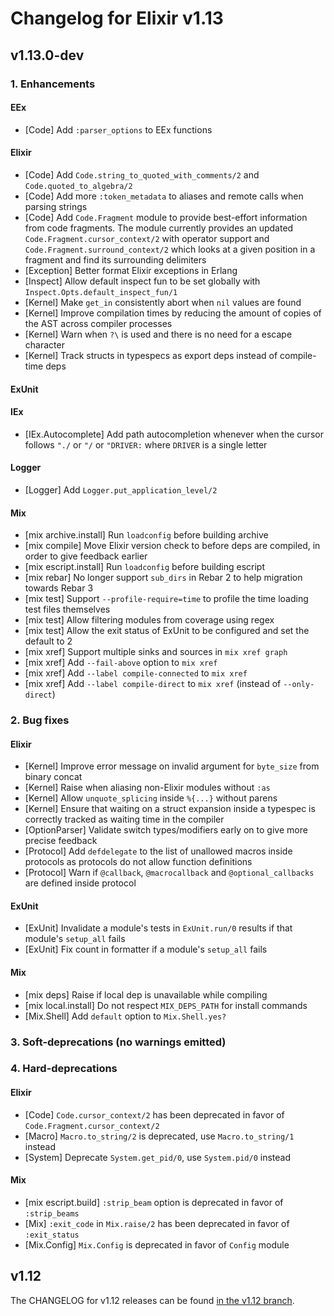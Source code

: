 # Changelog for Elixir v1.13

## v1.13.0-dev

### 1. Enhancements

#### EEx

  * [Code] Add `:parser_options` to EEx functions

#### Elixir

  * [Code] Add `Code.string_to_quoted_with_comments/2` and `Code.quoted_to_algebra/2`
  * [Code] Add more `:token_metadata` to aliases and remote calls when parsing strings
  * [Code] Add `Code.Fragment` module to provide best-effort information from code fragments. The module currently provides an updated `Code.Fragment.cursor_context/2` with operator support and `Code.Fragment.surround_context/2` which looks at a given position in a fragment and find its surrounding delimiters
  * [Exception] Better format Elixir exceptions in Erlang
  * [Inspect] Allow default inspect fun to be set globally with `Inspect.Opts.default_inspect_fun/1`
  * [Kernel] Make `get_in` consistently abort when `nil` values are found
  * [Kernel] Improve compilation times by reducing the amount of copies of the AST across compiler processes
  * [Kernel] Warn when `?\` is used and there is no need for a escape character
  * [Kernel] Track structs in typespecs as export deps instead of compile-time deps

#### ExUnit

#### IEx

  * [IEx.Autocomplete] Add path autocompletion whenever when the cursor follows `"./` or `"/` or `"DRIVER:` where `DRIVER` is a single letter

#### Logger

  * [Logger] Add `Logger.put_application_level/2`

#### Mix

  * [mix archive.install] Run `loadconfig` before building archive
  * [mix compile] Move Elixir version check to before deps are compiled, in order to give feedback earlier
  * [mix escript.install] Run `loadconfig` before building escript
  * [mix rebar] No longer support `sub_dirs` in Rebar 2 to help migration towards Rebar 3
  * [mix test] Support `--profile-require=time` to profile the time loading test files themselves
  * [mix test] Allow filtering modules from coverage using regex
  * [mix test] Allow the exit status of ExUnit to be configured and set the default to 2
  * [mix xref] Support multiple sinks and sources in `mix xref graph`
  * [mix xref] Add `--fail-above` option to `mix xref`
  * [mix xref] Add `--label compile-connected` to `mix xref`
  * [mix xref] Add `--label compile-direct` to `mix xref` (instead of `--only-direct`)

### 2. Bug fixes

#### Elixir

  * [Kernel] Improve error message on invalid argument for `byte_size` from binary concat
  * [Kernel] Raise when aliasing non-Elixir modules without `:as`
  * [Kernel] Allow `unquote_splicing` inside `%{...}` without parens
  * [Kernel] Ensure that waiting on a struct expansion inside a typespec is correctly tracked as waiting time in the compiler
  * [OptionParser] Validate switch types/modifiers early on to give more precise feedback
  * [Protocol] Add `defdelegate` to the list of unallowed macros inside protocols as protocols do not allow function definitions
  * [Protocol] Warn if `@callback`, `@macrocallback` and `@optional_callbacks` are defined inside protocol

#### ExUnit

  * [ExUnit] Invalidate a module's tests in `ExUnit.run/0` results if that module's `setup_all` fails
  * [ExUnit] Fix count in formatter if a module's `setup_all` fails

#### Mix

  * [mix deps] Raise if local dep is unavailable while compiling
  * [mix local.install] Do not respect `MIX_DEPS_PATH` for install commands
  * [Mix.Shell] Add `default` option to `Mix.Shell.yes?`

### 3. Soft-deprecations (no warnings emitted)

### 4. Hard-deprecations

#### Elixir

  * [Code] `Code.cursor_context/2` has been deprecated in favor of `Code.Fragment.cursor_context/2`
  * [Macro] `Macro.to_string/2` is deprecated, use `Macro.to_string/1` instead
  * [System] Deprecate `System.get_pid/0`, use `System.pid/0` instead

#### Mix

  * [mix escript.build] `:strip_beam` option is deprecated in favor of `:strip_beams`
  * [Mix] `:exit_code` in `Mix.raise/2` has been deprecated in favor of `:exit_status`
  * [Mix.Config] `Mix.Config` is deprecated in favor of `Config` module

## v1.12

The CHANGELOG for v1.12 releases can be found [in the v1.12 branch](https://github.com/elixir-lang/elixir/blob/v1.12/CHANGELOG.md).
